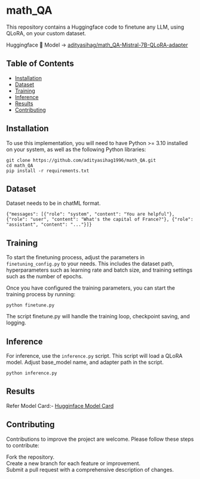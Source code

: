 # math_QA
This repository contains a Huggingface code to finetune any LLM, using QLoRA, on your custom dataset.

Huggingface 🤗 Model -> [adityasihag/math_QA-Mistral-7B-QLoRA-adapter](https://huggingface.co/adityasihag/math_QA-Mistral-7B-QLoRA-adapter)

## Table of Contents

- [Installation](#Installation)
- [Dataset](#Dataset)
- [Training](#Training)
- [Inference](#Inference)
- [Results](#Results)
- [Contributing](#contributing)

## Installation
To use this implementation, you will need to have Python >= 3.10 installed on your system, as well as the following Python libraries:

```
git clone https://github.com/adityasihag1996/math_QA.git
cd math_QA
pip install -r requirements.txt
```

## Dataset
Dataset needs to be in chatML format.
```
{"messages": [{"role": "system", "content": "You are helpful"}, {"role": "user", "content": "What's the capital of France?"}, {"role": "assistant", "content": "..."}]}
```

## Training
To start the finetuning process, adjust the parameters in `finetuning_config.py` to your needs. This includes the dataset path, hyperparameters such as learning rate and batch size, and training settings such as the number of epochs.

Once you have configured the training parameters, you can start the training process by running:

```
python finetune.py
```

The script finetune.py will handle the training loop, checkpoint saving, and logging.

## Inference
For inference, use the `inference.py` script. This script will load a QLoRA model.
Adjust base_model name, and adapter path in the script.

```
python inference.py
```

## Results
Refer Model Card:- [Hugginface Model Card](https://huggingface.co/adityasihag/math_QA-Mistral-7B-QLoRA-adapter)


## Contributing
Contributions to improve the project are welcome. Please follow these steps to contribute:

Fork the repository.\
Create a new branch for each feature or improvement.\
Submit a pull request with a comprehensive description of changes.